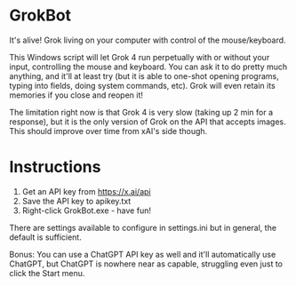 # GrokBot
It's alive! Grok living on your computer with control of the mouse/keyboard.

This Windows script will let Grok 4 run perpetually with or without your input, controlling the mouse and keyboard. You can ask it to do pretty much anything, and it'll at least try (but it is able to one-shot opening programs, typing into fields, doing system commands, etc). Grok will even retain its memories if you close and reopen it!

The limitation right now is that Grok 4 is very slow (taking up 2 min for a response), but it is the only version of Grok on the API that accepts images. This should improve over time from xAI's side though.

# Instructions
1. Get an API key from https://x.ai/api
2. Save the API key to apikey.txt
3. Right-click GrokBot.exe - have fun!

There are settings available to configure in settings.ini but in general, the default is sufficient.

Bonus: You can use a ChatGPT API key as well and it'll automatically use ChatGPT, but ChatGPT is nowhere near as capable, struggling even just to click the Start menu.
